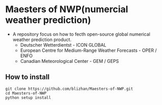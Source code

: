 # Maesters of NWP(numercial weather prediction)

- A repository focus on how to fecth open-source global numerical weather prediction product. 
  - Deutscher Wetterdientst - ICON GLOBAL
  - European Centre for Medium-Range Weather Forecasts - OPER / ENFO
  - Canadian Meteorological Center - GEM / GEPS

## How to install
```shell
git clone https://github.com/blizhan/Maesters-of-NWP.git
cd Maesters-of-NWP
python setup install

